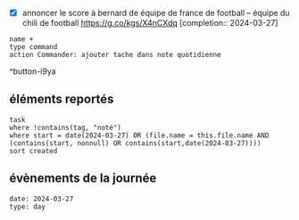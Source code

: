 

- [X] annoncer le score à bernard de équipe de france de football – équipe du chili de football https://g.co/kgs/X4nCXdq  [completion:: 2024-03-27]



```button
name +
type command
action Commander: ajouter tache dans note quotidienne
```
^button-i9ya
## éléments reportés
```dataview
task
where !contains(tag, "noté")
where start = date(2024-03-27) OR (file.name = this.file.name AND (contains(start, nonnull) OR contains(start,date(2024-03-27))))
sort created
```
## évènements de la journée
```gEvent
date: 2024-03-27
type: day
```



